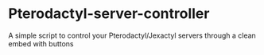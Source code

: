 # Pterodactyl-server-controller
A simple script to control your Pterodactyl/Jexactyl servers through a clean embed with buttons
